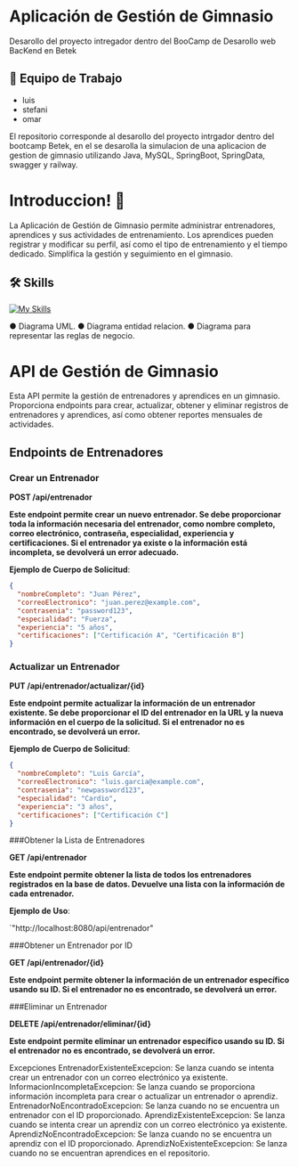 
# Aplicación de Gestión de Gimnasio

Desarollo del proyecto intregador dentro del BooCamp de Desarollo web BacKend en Betek





## 📌 Equipo de Trabajo

- luis
- stefani
- omar
  
 El repositorio corresponde al desarollo del proyecto intrgador dentro del bootcamp Betek, en el se desarolla la simulacion de una aplicacion de gestion de gimnasio utilizando Java, MySQL, SpringBoot, SpringData, swagger y railway.



# Introduccion! 👋
La Aplicación de Gestión de Gimnasio permite administrar entrenadores, aprendices y sus actividades de entrenamiento. Los aprendices pueden registrar y modificar su perfil, así como el tipo de entrenamiento y el tiempo dedicado. Simplifica la gestión y seguimiento en el gimnasio.


## 🛠 Skills
[![My Skills](https://skillicons.dev/icons?i=java,spring,gradle,idea,mongodb,mysql,postman)](https://skillicons.dev)

● Diagrama UML.
● Diagrama entidad relacion.
● Diagrama para representar las reglas de negocio.


# API de Gestión de Gimnasio

Esta API permite la gestión de entrenadores y aprendices en un gimnasio. Proporciona endpoints para crear, actualizar, obtener y eliminar registros de entrenadores y aprendices, así como obtener reportes mensuales de actividades.

## Endpoints de Entrenadores

### Crear un Entrenador

**POST /api/entrenador**

**Este endpoint permite crear un nuevo entrenador. Se debe proporcionar toda la información necesaria del entrenador, como nombre completo, correo electrónico, contraseña, especialidad, experiencia y certificaciones. Si el entrenador ya existe o la información está incompleta, se devolverá un error adecuado.**

**Ejemplo de Cuerpo de Solicitud**:
```json
{
  "nombreCompleto": "Juan Pérez",
  "correoElectronico": "juan.perez@example.com",
  "contrasenia": "password123",
  "especialidad": "Fuerza",
  "experiencia": "5 años",
  "certificaciones": ["Certificación A", "Certificación B"]
}
```
### Actualizar un Entrenador

**PUT /api/entrenador/actualizar/{id}**

**Este endpoint permite actualizar la información de un entrenador existente. Se debe proporcionar el ID del entrenador en la URL y la nueva información en el cuerpo de la solicitud. Si el entrenador no es encontrado, se devolverá un error.**

**Ejemplo de Cuerpo de Solicitud**:
```json
{
  "nombreCompleto": "Luis García",
  "correoElectronico": "luis.garcia@example.com",
  "contrasenia": "newpassword123",
  "especialidad": "Cardio",
  "experiencia": "3 años",
  "certificaciones": ["Certificación C"]
}
```
###Obtener la Lista de Entrenadores

**GET /api/entrenador**

**Este endpoint permite obtener la lista de todos los entrenadores registrados en la base de datos. Devuelve una lista con la información de cada entrenador.**

**Ejemplo de Uso**:

`"http://localhost:8080/api/entrenador"

###Obtener un Entrenador por ID

**GET /api/entrenador/{id}**

**Este endpoint permite obtener la información de un entrenador específico usando su ID. Si el entrenador no es encontrado, se devolverá un error.**


###Eliminar un Entrenador

**DELETE /api/entrenador/eliminar/{id}**

**Este endpoint permite eliminar un entrenador específico usando su ID. Si el entrenador no es encontrado, se devolverá un error.**

Excepciones
EntrenadorExistenteExcepcion: Se lanza cuando se intenta crear un entrenador con un correo electrónico ya existente.
InformacionIncompletaExcepcion: Se lanza cuando se proporciona información incompleta para crear o actualizar un entrenador o aprendiz.
EntrenadorNoEncontradoExcepcion: Se lanza cuando no se encuentra un entrenador con el ID proporcionado.
AprendizExistenteExcepcion: Se lanza cuando se intenta crear un aprendiz con un correo electrónico ya existente.
AprendizNoEncontradoExcepcion: Se lanza cuando no se encuentra un aprendiz con el ID proporcionado.
AprendizNoExistenteExcepcion: Se lanza cuando no se encuentran aprendices en el repositorio.

